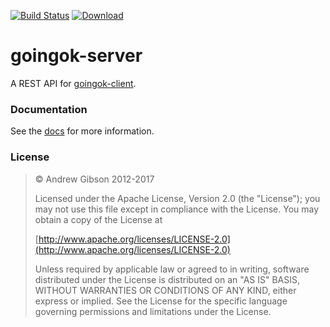 [![Build Status](https://travis-ci.org/GoingOK/goingok-server.svg?branch=master)](https://travis-ci.org/GoingOK/goingok-server) [ ![Download](https://api.bintray.com/packages/nlytx/nlytx_commons/nlytx_commons/images/download.svg?version=0.1.1) ](https://bintray.com/nlytx/nlytx_commons/nlytx_commons/0.1.1/link)

# goingok-server

A REST API for [goingok-client](https://github.com/GoingOK/goingok-client).


### Documentation

See the [docs](http://goingok.org/docs/) for more information.

### License

 > &copy; Andrew Gibson 2012-2017
 >
   > Licensed under the Apache License, Version 2.0 (the "License"); you may not use this file except in compliance with the License. You may obtain a copy of the License at
   >
   > [http://www.apache.org/licenses/LICENSE-2.0](http://www.apache.org/licenses/LICENSE-2.0)
   >
   > Unless required by applicable law or agreed to in writing, software distributed under the License is distributed on an "AS IS" BASIS, WITHOUT WARRANTIES OR CONDITIONS OF ANY KIND, either express or implied. See the License for the specific language governing permissions and limitations under the License.
